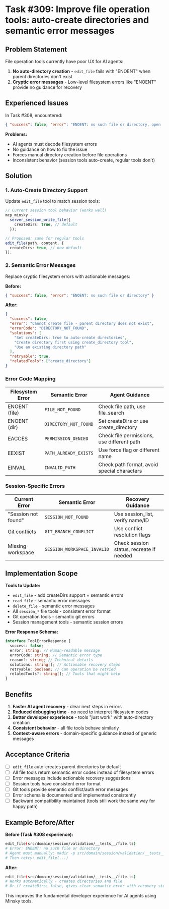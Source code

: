 # Task #309: Improve file operation tools: auto-create directories and semantic error messages

## Problem Statement

File operation tools currently have poor UX for AI agents:

1. **No auto-directory creation** - `edit_file` fails with "ENOENT" when parent directories don't exist
2. **Cryptic error messages** - Low-level filesystem errors like "ENOENT" provide no guidance for recovery

## Experienced Issues

In Task #308, encountered:

```json
{ "success": false, "error": "ENOENT: no such file or directory, open '/path/file.ts'" }
```

**Problems:**

- AI agents must decode filesystem errors
- No guidance on how to fix the issue
- Forces manual directory creation before file operations
- Inconsistent behavior (session tools auto-create, regular tools don't)

## Solution

### 1. Auto-Create Directory Support

Update `edit_file` tool to match session tools:

```typescript
// Current session tool behavior (works well)
mcp_minsky -
  server_session_write_file({
    createDirs: true, // default
  });

// Proposed: same for regular tools
edit_file(path, content, {
  createDirs: true, // new default
});
```

### 2. Semantic Error Messages

Replace cryptic filesystem errors with actionable messages:

**Before:**

```json
{ "success": false, "error": "ENOENT: no such file or directory" }
```

**After:**

```json
{
  "success": false,
  "error": "Cannot create file - parent directory does not exist",
  "errorCode": "DIRECTORY_NOT_FOUND",
  "solutions": [
    "Set createDirs: true to auto-create directories",
    "Create directory first using create_directory tool",
    "Use an existing directory path"
  ],
  "retryable": true,
  "relatedTools": ["create_directory"]
}
```

### Error Code Mapping

| Filesystem Error | Semantic Error        | Agent Guidance                              |
| ---------------- | --------------------- | ------------------------------------------- |
| ENOENT (file)    | `FILE_NOT_FOUND`      | Check file path, use file_search            |
| ENOENT (dir)     | `DIRECTORY_NOT_FOUND` | Set createDirs or use create_directory      |
| EACCES           | `PERMISSION_DENIED`   | Check file permissions, use different path  |
| EEXIST           | `PATH_ALREADY_EXISTS` | Use force flag or different name            |
| EINVAL           | `INVALID_PATH`        | Check path format, avoid special characters |

### Session-Specific Errors

| Current Error       | Semantic Error              | Recovery Guidance                        |
| ------------------- | --------------------------- | ---------------------------------------- |
| "Session not found" | `SESSION_NOT_FOUND`         | Use session_list, verify name/ID         |
| Git conflicts       | `GIT_BRANCH_CONFLICT`       | Use conflict resolution flags            |
| Missing workspace   | `SESSION_WORKSPACE_INVALID` | Check session status, recreate if needed |

## Implementation Scope

**Tools to Update:**

- `edit_file` - add createDirs support + semantic errors
- `read_file` - semantic error messages
- `delete_file` - semantic error messages
- All `session_*` file tools - consistent error format
- Git operation tools - semantic git errors
- Session management tools - semantic session errors

**Error Response Schema:**

```typescript
interface ToolErrorResponse {
  success: false;
  error: string; // Human-readable message
  errorCode: string; // Semantic error type
  reason?: string; // Technical details
  solutions: string[]; // Actionable recovery steps
  retryable: boolean; // Can operation be retried
  relatedTools?: string[]; // Tools that might help
}
```

## Benefits

1. **Faster AI agent recovery** - clear next steps in errors
2. **Reduced debugging time** - no need to interpret filesystem codes
3. **Better developer experience** - tools "just work" with auto-directory creation
4. **Consistent behavior** - all file tools behave similarly
5. **Context-aware errors** - domain-specific guidance instead of generic messages

## Acceptance Criteria

- [ ] `edit_file` auto-creates parent directories by default
- [ ] All file tools return semantic error codes instead of filesystem errors
- [ ] Error messages include actionable recovery suggestions
- [ ] Session tools have consistent error format
- [ ] Git tools provide semantic conflict/auth error messages
- [ ] Error schema is documented and implemented consistently
- [ ] Backward compatibility maintained (tools still work the same way for happy path)

## Example Before/After

**Before (Task #308 experience):**

```bash
edit_file(src/domain/session/validation/__tests__/file.ts)
# Error: ENOENT: no such file or directory
# Agent must manually: mkdir -p src/domain/session/validation/__tests__
# Then retry: edit_file(...)
```

**After:**

```bash
edit_file(src/domain/session/validation/__tests__/file.ts)
# Works automatically - creates directories and file
# Or if createDirs: false, gives clear semantic error with recovery steps
```

This improves the fundamental developer experience for AI agents using Minsky tools.
